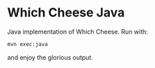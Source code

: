 Which Cheese Java
=================

Java implementation of Which Cheese. Run with:

```bash
mvn exec:java
```

and enjoy the glorious output.